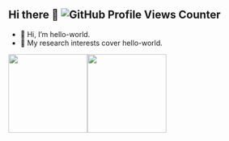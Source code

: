 ## Hi there 👋 ![GitHub Profile Views Counter](https://komarev.com/ghpvc/?username=Chan123Chan123)
- 👋 Hi, I’m hello-world.
- 👀 My research interests cover hello-world.

<img src="https://github-readme-stats.vercel.app/api?username=Chan123Chan123&show_icons=true&hide=issues" height="156"/><img src="https://github-readme-stats.vercel.app/api/top-langs/?username=Chan123Chan123" height="156"/>

<!--
![Chan123Chan123's GitHub stats](https://github-readme-stats.vercel.app/api?username=Chan123Chan123&show_icons=true)
![Top Langs](https://github-readme-stats.vercel.app/api/top-langs/?username=Chan123Chan123)
-->

<!--
**Chan123Chan123/Chan123Chan123** is a ✨ _special_ ✨ repository because its `README.md` (this file) appears on your GitHub profile.

Here are some ideas to get you started:

- 🔭 I’m currently working on ...
- 🌱 I’m currently learning ...
- 👯 I’m looking to collaborate on ...
- 🤔 I’m looking for help with ...
- 💬 Ask me about ...
- 📫 How to reach me: ...
- 😄 Pronouns: ...
- ⚡ Fun fact: ...
-->
